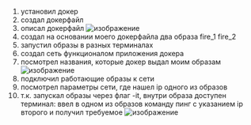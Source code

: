 1. установил докер
2. создал докерфайл
3. описал докерфайл
![изображение](https://github.com/user-attachments/assets/91e0402c-c51a-40c9-a029-644235a1dcf7)
4. создал на основании моего докерфайла два образа fire_1 fire_2
5. запустил образы в разных терминалах
6. создал сеть функционалом приложения докера
7. посмотрел названия, которые докер выдал моим образам
![изображение](https://github.com/user-attachments/assets/e6c054bc-73ce-48a2-8bf7-787c2a87439f)
8. подключил работающие образы к сети
9. посмотрел параметры сети, где нашел ip одного из образов
10. т.к. запускал образы через флаг -it, внутри образа доступен терминал: ввел в одном из образов команду пинг с указанием ip второго и получил требуемое
![изображение](https://github.com/user-attachments/assets/64a37a5b-53ae-4cad-81eb-059588ecad4c)
